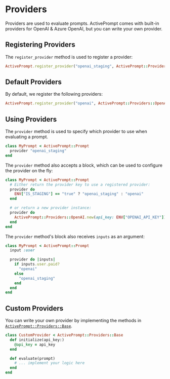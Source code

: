 # Providers

Providers are used to evaluate prompts. ActivePrompt comes with built-in providers for OpenAI & Azure OpenAI, but you can write
your own provider.

## Registering Providers

The `register_provider` method is used to register a provider:

```ruby
ActivePrompt.register_provider("openai_staging", ActivePrompt::Providers::OpenAI, api_key: ENV["OPENAI_STAGING_API_KEY"])
```

## Default Providers

By default, we register the following providers:

```ruby
ActivePrompt.register_provider("openai", ActivePrompt::Providers::OpenAI, api_key: ENV["OPENAI_API_KEY"])
```

## Using Providers

The `provider` method is used to specify which provider to use when evaluating a prompt.

```ruby
class MyPrompt < ActivePrompt::Prompt
  provider "openai_staging"
end
```

The `provider` method also accepts a block, which can be used to configure the provider on the fly:

```ruby
class MyPrompt < ActivePrompt::Prompt
  # Either return the provider key to use a registered provider:
  provider do
    ENV["IS_STAGING"] == "true" ? "openai_staging" : "openai"
  end

  # or return a new provider instance:
  provider do
    ActivePrompt::Providers::OpenAI.new(api_key: ENV["OPENAI_API_KEY"])
  end
end
```

The `provider` method's block also receives `inputs` as an argument:

```ruby
class MyPrompt < ActivePrompt::Prompt
  input :user

  provider do |inputs|
    if inputs.user.paid?
      "openai"
    else
      "openai_staging"
    end
  end
end
```

## Custom Providers

You can write your own provider by implementing the methods in [`ActivePrompt::Providers::Base`](todo).

```ruby
class CustomProvider < ActivePrompt::Providers::Base
  def initialize(api_key:)
    @api_key = api_key
  end

  def evaluate(prompt)
    # ... implement your logic here
  end
end
```
